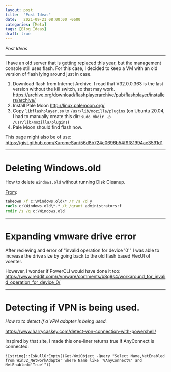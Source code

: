 ```yaml
---
layout: post
title:  "Post Ideas"
date:   2021-09-21 08:00:00 -0600
categories: [Meta]
tags: [Blog Ideas]
draft: true
---
```


*Post Ideas*

---

I have an old server that is getting replaced this year, but the management console still uses flash. For this case, I decided to keep a VM with an old version of flash lying around just in case.

1. Download flash from Internet Archive.
	I read that V32.0.0.363 is the last version without the kill switch, so that may work.
	https://archive.org/download/flashplayerarchive/pub/flashplayer/installers/archive/
1. Install Pale Moon http://linux.palemoon.org/
1. Copy `libflashplayer.so` to `/usr/lib/mozilla/plugins` (on Ubuntu 20.04, I had to manually create this dir: `sudo mkdir -p /usr/lib/mozilla/plugins`)
1. Pale Moon should find flash now.

This page might also be of use: https://gist.github.com/KuromeSan/56d8b724c0696b54f9f81994ae3591d1

---

# Deleting Windows.old

How to delete `Windows.old` without running Disk Cleanup.

[From](https://www.ghacks.net/2017/07/12/remove-the-windows-old-folder-manually/):

```cmd
takeown /f c:\Windows.old\* /r /a /d y
cacls c:\Windows.old\*.* /t /grant administrators:f
rmdir /s /q c:\Windows.old
```

---

# Expanding vmware drive error

After recieving and error of "invalid operation for device '0'" I was able to increase the drive size by going back to the old flash based FlexUI of vcenter.

However, I wonder if PowerCLI would have done it too: https://www.reddit.com/r/vmware/comments/b8q9s4/workaround_for_invalid_operation_for_device_0/

---

# Detecting if VPN is being used.

*How to to detect if a VPN adapter is being used.*

https://www.harrycaskey.com/detect-vpn-connection-with-powershell/

Inspired by that site, I made this one-liner returns true if AnyConnect is connected:

```posh
![string]::IsNullOrEmpty((Get-WmiObject -Query "Select Name,NetEnabled from Win32_NetworkAdapter where Name like '%AnyConnect%' and NetEnabled='True'"))
```
